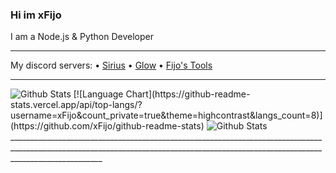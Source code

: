 ### Hi im xFijo
I am a Node.js & Python Developer
___________________________________________________________________________________________________________________________________________________________________________________
My discord servers:
• [Sirius](https://discord.gg/emM7FpBv3d)
• [Glow](https://discord.gg/MGETjxW7Y8)
• [Fijo's Tools]( https://discord.gg/FVaKuDPxHa)
___________________________________________________________________________________________________________________________________________________________________________________
<img src="https://github-readme-stats.vercel.app/api?username=xFijo&show_icons=true&theme=highcontrast&count_private=true" alt="Github Stats"/>
[![Language Chart](https://github-readme-stats.vercel.app/api/top-langs/?username=xFijo&count_private=true&theme=highcontrast&langs_count=8)](https://github.com/xFijo/github-readme-stats)
<img src="https://github-readme-stats.vercel.app/api/top-langs/?username=xFijo&layout=compact&theme=highcontrast&count_private=true" alt="Github Stats"/>
___________________________________________________________________________________________________________________________________________________________________________________

